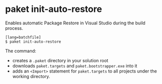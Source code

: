 # paket init-auto-restore

Enables automatic Package Restore in Visual Studio during the build process. 

    [lang=batchfile]
    $ paket init-auto-restore

The command:

  - creates a `.paket` directory in your solution root
  - downloads `paket.targets` and `paket.bootstrapper.exe` into it
  - adds an `<Import>` statement for `paket.targets` to all projects under the working directory.